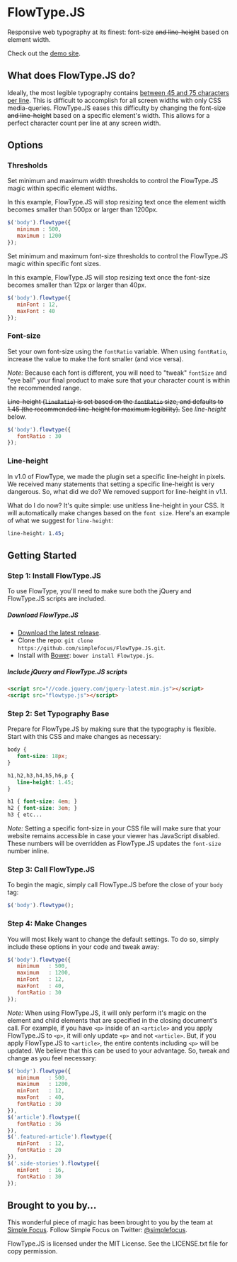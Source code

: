 # FlowType.JS #

Responsive web typography at its finest: font-size ~~and line-height~~ based on element width.

Check out the [demo site](http://simplefocus.com/flowtype).

## What does FlowType.JS do? ##

Ideally, the most legible typography contains [between 45 and 75 characters per line](http://webtypography.net/2.1.2). This is difficult to accomplish for all screen widths with only CSS media-queries. FlowType.JS eases this difficulty by changing the font-size ~~and line-height~~ based on a specific element's width. This allows for a perfect character count per line at any screen width.

## Options ##

### Thresholds ###

Set minimum and maximum width thresholds to control the FlowType.JS magic within specific element widths.

In this example, FlowType.JS will stop resizing text once the element width becomes smaller than 500px or larger than 1200px.

```javascript
$('body').flowtype({
   minimum : 500,
   maximum : 1200
});
```

Set minimum and maximum font-size thresholds to control the FlowType.JS magic within specific font sizes.

In this example, FlowType.JS will stop resizing text once the font-size becomes smaller than 12px or larger than 40px.

```javascript
$('body').flowtype({
   minFont : 12,
   maxFont : 40
});
```

### Font-size ###

Set your own font-size using the `fontRatio` variable. When using `fontRatio`, increase the value to make the font smaller (and vice versa).

_Note:_ Because each font is different, you will need to "tweak" `fontSize` and "eye ball" your final product to make sure that your character count is within the recommended range.

~~Line-height (`lineRatio`) is set based on the `fontRatio` size, and defaults to 1.45 (the recommended line-height for maximum legibility).~~ See *line-height* below.

```javascript
$('body').flowtype({
   fontRatio : 30
});
```


### Line-height ###

In v1.0 of FlowType, we made the plugin set a specific line-height in pixels. We received many statements that setting a specific line-height is very dangerous. So, what did we do? We removed support for line-height in v1.1.

What do I do now? It's quite simple: use unitless line-height in your CSS. It will automatically make changes based on the `font size`. Here's an example of what we suggest for `line-height`:

```css
line-height: 1.45;
```


## Getting Started ##

### Step 1: Install FlowType.JS ###

To use FlowType, you'll need to make sure both the jQuery and FlowType.JS scripts are included.

##### Download FlowType.JS #####
- [Download the latest release](https://github.com/simplefocus/FlowType.JS/archive/v1.1.0.zip).
- Clone the repo: `git clone https://github.com/simplefocus/FlowType.JS.git`.
- Install with [Bower](http://bower.io): `bower install Flowtype.js`.

##### Include jQuery and FlowType.JS scripts #####
```html
<script src="//code.jquery.com/jquery-latest.min.js"></script>
<script src="flowtype.js"></script>
```

### Step 2: Set Typography Base ###

Prepare for FlowType.JS by making sure that the typography is flexible. Start with this CSS and make changes as necessary:

```css
body {
   font-size: 18px;
}

h1,h2,h3,h4,h5,h6,p {
   line-height: 1.45;
}

h1 { font-size: 4em; }
h2 { font-size: 3em; }
h3 { etc...
```

_Note:_ Setting a specific font-size in your CSS file will make sure that your website remains accessible in case your viewer has JavaScript disabled. These numbers will be overridden as FlowType.JS updates the `font-size` number inline.

### Step 3: Call FlowType.JS ###

To begin the magic, simply call FlowType.JS before the close of your `body` tag:

```javascript
$('body').flowtype();
```

### Step 4: Make Changes ###

You will most likely want to change the default settings. To do so, simply include these options in your code and tweak away:

```javascript
$('body').flowtype({
   minimum   : 500,
   maximum   : 1200,
   minFont   : 12,
   maxFont   : 40,
   fontRatio : 30
});
```
_Note:_ When using FlowType.JS, it will only perform it's magic on the element and child elements that are specified in the closing document's call. For example, if you have `<p>` inside of an `<article>` and you apply FlowType.JS to `<p>`, it will only update `<p>` and not `<article>`. But, if you apply FlowType.JS to `<article>`, the entire contents including `<p>` will be updated. We believe that this can be used to your advantage. So, tweak and change as you feel necessary:

```javascript
$('body').flowtype({
   minimum   : 500,
   maximum   : 1200,
   minFont   : 12,
   maxFont   : 40,
   fontRatio : 30
}),
$('article').flowtype({
   fontRatio : 36
}),
$('.featured-article').flowtype({
   minFont   : 12,
   fontRatio : 20
}),
$('.side-stories').flowtype({
   minFont   : 16,
   fontRatio : 30
});
```

## Brought to you by... ##

This wonderful piece of magic has been brought to you by the team at [Simple Focus](http://simplefocus.com). Follow Simple Focus on Twitter: [@simplefocus](http://twitter.com/simplefocus).

FlowType.JS is licensed under the MIT License. See the LICENSE.txt file for copy permission.

